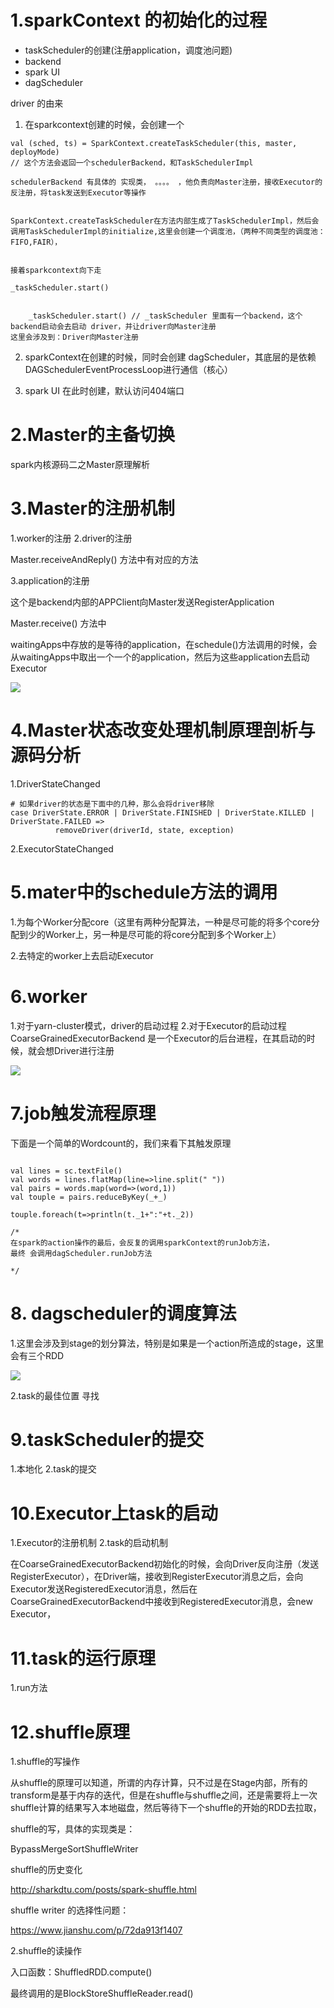 # 1.sparkContext 的初始化的过程

* taskScheduler的创建(注册application，调度池问题)
* backend
* spark UI
* dagScheduler 

driver 的由来

1. 在sparkcontext创建的时候，会创建一个

```
val (sched, ts) = SparkContext.createTaskScheduler(this, master, deployMode)
// 这个方法会返回一个schedulerBackend，和TaskSchedulerImpl

schedulerBackend 有具体的 实现类， 。。。。 ，他负责向Master注册，接收Executor的反注册，将task发送到Executor等操作


SparkContext.createTaskScheduler在方法内部生成了TaskSchedulerImpl，然后会调用TaskSchedulerImpl的initialize,这里会创建一个调度池，（两种不同类型的调度池：FIFO,FAIR），


接着sparkcontext向下走

_taskScheduler.start()


    _taskScheduler.start() // _taskScheduler 里面有一个backend，这个backend启动会去启动 driver，并让driver向Master注册
这里会涉及到：Driver向Master注册

```


2. sparkContext在创建的时候，同时会创建 dagScheduler，其底层的是依赖DAGSchedulerEventProcessLoop进行通信（核心）

3. spark UI 在此时创建，默认访问404端口


# 2.Master的主备切换

spark内核源码二之Master原理解析


# 3.Master的注册机制

1.worker的注册
2.driver的注册

Master.receiveAndReply() 方法中有对应的方法


3.application的注册

这个是backend内部的APPClient向Master发送RegisterApplication

Master.receive() 方法中

waitingApps中存放的是等待的application，在schedule()方法调用的时候，会从waitingApps中取出一个一个的application，然后为这些application去启动Executor



![](/Users/chenyansong/Documents/note/img/bigdata/spark从入门到精通_笔记/master的注册机制.png)


# 4.Master状态改变处理机制原理剖析与源码分析

1.DriverStateChanged

```
# 如果driver的状态是下面中的几种，那么会将driver移除
case DriverState.ERROR | DriverState.FINISHED | DriverState.KILLED |    DriverState.FAILED =>
          removeDriver(driverId, state, exception)
```

2.ExecutorStateChanged


# 5.mater中的schedule方法的调用

1.为每个Worker分配core（这里有两种分配算法，一种是尽可能的将多个core分配到少的Worker上，另一种是尽可能的将core分配到多个Worker上）

2.去特定的worker上去启动Executor


# 6.worker

1.对于yarn-cluster模式，driver的启动过程
2.对于Executor的启动过程
    CoarseGrainedExecutorBackend 是一个Executor的后台进程，在其启动的时候，就会想Driver进行注册


![](/Users/chenyansong/Documents/note/img/bigdata/spark从入门到精通_笔记/Worker原理解析及源码分析.png)


# 7.job触发流程原理

下面是一个简单的Wordcount的，我们来看下其触发原理

```

val lines = sc.textFile()
val words = lines.flatMap(line=>line.split(" "))
val pairs = words.map(word=>(word,1))
val touple = pairs.reduceByKey(_+_)

touple.foreach(t=>println(t._1+":"+t._2))

/*
在spark的action操作的最后，会反复的调用sparkContext的runJob方法，
最终 会调用dagScheduler.runJob方法

*/
```

# 8. dagscheduler的调度算法

1.这里会涉及到stage的划分算法，特别是如果是一个action所造成的stage，这里会有三个RDD


![](/Users/chenyansong/Documents/note/img/bigdata/spark从入门到精通_笔记/stage.png)

2.task的最佳位置 寻找

# 9.taskScheduler的提交
1.本地化
2.task的提交


# 10.Executor上task的启动


1.Executor的注册机制
2.task的启动机制

在CoarseGrainedExecutorBackend初始化的时候，会向Driver反向注册（发送RegisterExecutor），在Driver端，接收到RegisterExecutor消息之后，会向Executor发送RegisteredExecutor消息，然后在CoarseGrainedExecutorBackend中接收到RegisteredExecutor消息，会new Executor，


# 11.task的运行原理

1.run方法


# 12.shuffle原理

1.shuffle的写操作

从shuffle的原理可以知道，所谓的内存计算，只不过是在Stage内部，所有的transform是基于内存的迭代，但是在shuffle与shuffle之间，还是需要将上一次shuffle计算的结果写入本地磁盘，然后等待下一个shuffle的开始的RDD去拉取，

shuffle的写，具体的实现类是：

BypassMergeSortShuffleWriter

shuffle的历史变化

http://sharkdtu.com/posts/spark-shuffle.html

shuffle writer 的选择性问题：

https://www.jianshu.com/p/72da913f1407


2.shuffle的读操作

入口函数：ShuffledRDD.compute()

最终调用的是BlockStoreShuffleReader.read()
